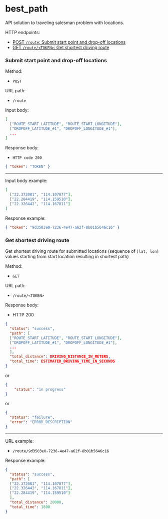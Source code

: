 # best_path
API solution to traveling salesman problem with locations.

HTTP endpoints:

- [POST `/route`: Submit start point and drop-off locations](#submit-start-point-and-drop-off-locations)
- [GET `/route/<TOKEN>`: Get shortest driving route](#get-shortest-driving-route)

### Submit start point and drop-off locations

Method:  
 - `POST`

URL path:  
 - `/route`

Input body:  

```json
[
  ["ROUTE_START_LATITUDE", "ROUTE_START_LONGITUDE"],
  ["DROPOFF_LATITUDE_#1", "DROPOFF_LONGITUDE_#1"],
  ...
]
```

Response body:  
 - `HTTP code 200`  

```json
{ "token": "TOKEN" }
```

---

Input body example:

```json
[
  ["22.372081", "114.107877"],
  ["22.284419", "114.159510"],
  ["22.326442", "114.167811"]
]
```

Response example:

```json
{ "token": "9d3503e0-7236-4e47-a62f-8b01b5646c16" }
```

### Get shortest driving route
Get shortest driving route for submitted locations (sequence of `[lat, lon]` values starting from start location resulting in shortest path)

Method:  
- `GET`

URL path:  
- `/route/<TOKEN>`

Response body:  
- HTTP 200  

```json
{
  "status": "success",
  "path": [
  ["ROUTE_START_LATITUDE", "ROUTE_START_LONGITUDE"],
  ["DROPOFF_LATITUDE_#1", "DROPOFF_LONGITUDE_#1"],
  ...
  ],
  "total_distance": DRIVING_DISTANCE_IN_METERS,
  "total_time": ESTIMATED_DRIVING_TIME_IN_SECONDS
}
```  
or  

```json
{
	"status": "in progress"
}
```
or  

```json
{
  "status": "failure",
  "error": "ERROR_DESCRIPTION"
}
```

---

URL example:  
 - `/route/9d3503e0-7236-4e47-a62f-8b01b5646c16`

Response example:  
```json
{
  "status": "success",
  "path": [
  ["22.372081", "114.107877"],
  ["22.326442", "114.167811"],
  ["22.284419", "114.159510"]
  ],
  "total_distance": 20000,
  "total_time": 1800
}
```
